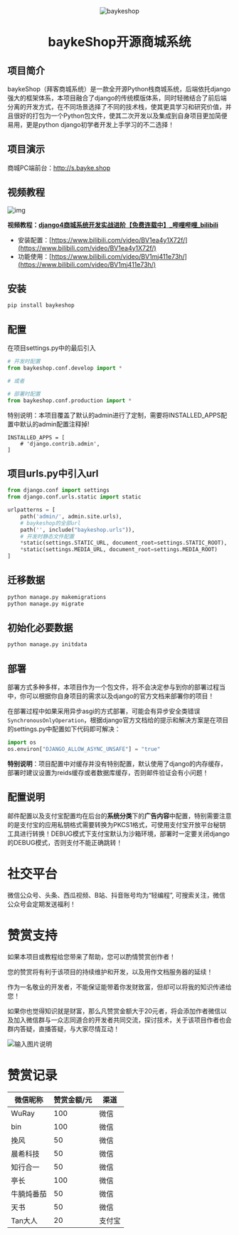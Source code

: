<div align="center">

![baykeshop](https://www.bayke.shop/img/logo.png)

<h1>baykeShop开源商城系统</h1>

</div>

## 项目简介

baykeShop（拜客商城系统）是一款全开源Python栈商城系统，后端依托django强大的框架体系，本项目融合了django的传统模版体系，同时轻微结合了前后端分离的开发方式，在不同场景选择了不同的技术栈，使其更具学习和研究价值，并且很好的打包为一个Python包文件，使其二次开发以及集成到自身项目更加简便易用，更是python django初学者开发上手学习的不二选择！

## 项目演示

商城PC端前台：http://s.bayke.shop

## 视频教程

![img](https://www.bayke.shop/site/image/index/1698996448643.png "商城系统开发实战")

**视频教程：[django4商城系统开发实战进阶【免费连载中】_哔哩哔哩_bilibili](https://www.bilibili.com/video/BV1Ae411X7dM/)**

- 安装配置：[https://www.bilibili.com/video/BV1ea4y1X72f/](https://www.bilibili.com/video/BV1ea4y1X72f/)
- 功能使用：[https://www.bilibili.com/video/BV1mj411e73h/](https://www.bilibili.com/video/BV1mj411e73h/)

## 安装

```python
pip install baykeshop
```

## 配置

在项目settings.py中的最后引入

```python
# 开发时配置
from baykeshop.conf.develop import *

# 或者

# 部署时配置
from baykeshop.conf.production import *
```

特别说明：本项目覆盖了默认的admin进行了定制，需要将INSTALLED_APPS配置中默认的admin配置注释掉!

```
INSTALLED_APPS = [
    # 'django.contrib.admin',
]
```

## 项目urls.py中引入url

```python
from django.conf import settings
from django.conf.urls.static import static

urlpatterns = [
    path('admin/', admin.site.urls),
    # baykeshop的全部url
    path('', include("baykeshop.urls")),
    # 开发时静态文件配置
    *static(settings.STATIC_URL, document_root=settings.STATIC_ROOT),
    *static(settings.MEDIA_URL, document_root=settings.MEDIA_ROOT)
]
```

## 迁移数据

```python
python manage.py makemigrations
python manage.py migrate
```

## 初始化必要数据

```python
python manage.py initdata
```

## 部署

部署方式多种多样，本项目作为一个包文件，将不会决定参与到你的部署过程当中，你可以根据你自身项目的需求以及django的官方文档来部署你的项目！

在部署过程中如果采用异步asgi的方式部署，可能会有异步安全类错误 `SynchronousOnlyOperation`，根据django官方文档给的提示和解决方案是在项目的settings.py中配置如下代码即可解决：

```python
import os
os.environ["DJANGO_ALLOW_ASYNC_UNSAFE"] = "true"
```

**特别说明**：项目配置中对缓存并没有特别配置，默认使用了django的内存缓存，部署时建议设置为reids缓存或者数据库缓存，否则邮件验证会有小问题！

## 配置说明

邮件配置以及支付宝配置均在后台的**系统分类**下的**广告内容**中配置，特别需要注意的是支付宝的应用私钥格式需要转换为PKCS1格式，可使用支付宝开放平台秘钥工具进行转换！DEBUG模式下支付宝默认为沙箱环境，部署时一定要关闭django的DEBUG模式，否则支付不能正确跳转！

# 社交平台

微信公众号、头条、西瓜视频、B站、抖音账号均为“轻编程”, 可搜索关注，微信公众号会定期发送福利！

# 赞赏支持

如果本项目或教程给您带来了帮助，您可以酌情赞赏创作者！

您的赞赏将有利于该项目的持续维护和开发，以及用作文档服务器的延续！

作为一名敬业的开发者，不能保证能带着你发财致富，但却可以将我的知识传递给您！

如果你也觉得知识就是财富，那么凡赞赏金额大于20元者，将会添加作者微信以及加入微信群与一众志同道合的开发者共同交流，探讨技术，关于该项目作者也会群内答疑，直播答疑，与大家尽情互动！

![输入图片说明](https://www.bayke.shop/site/image/index/1698994683722.png)

# 赞赏记录

| 微信昵称   | 赞赏金额/元 | 渠道   |
| ---------- | ----------- | ------ |
| WuRay      | 100         | 微信   |
| bin        | 100         | 微信   |
| 挽风       | 50          | 微信   |
| 晨希科技   | 50          | 微信   |
| 知行合一   | 50          | 微信   |
| 亭长       | 100         | 微信   |
| 牛腩炖番茄 | 50          | 微信   |
| 天书       | 50          | 微信   |
| Tan大人    | 20          | 支付宝 |
